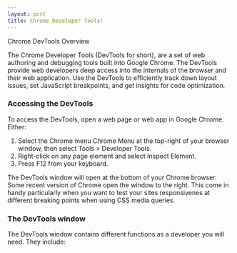 ```yaml
---
layout: post
title: Chrome Developer Tools!
---
```


Chrome DevTools Overview

The Chrome Developer Tools (DevTools for short), are a set of web authoring and debugging tools built into Google Chrome. The DevTools provide web developers deep access into the internals of the browser and their web application. Use the DevTools to efficiently track down layout issues, set JavaScript breakpoints, and get insights for code optimization.

### Accessing the DevTools

To access the DevTools, open a web page or web app in Google Chrome. Either:
1. Select the Chrome menu Chrome Menu at the top-right of your browser window, then select Tools > Developer Tools.
2. Right-click on any page element and select Inspect Element.
3. Press F12 from your keyboard.

The DevTools window will open at the bottom of your Chrome browser. Some recent version of Chrome open the window to the right. This come in handy particularly when you want to test your sites responsivenes at different breaking points when using CSS media queries.

### The DevTools window

The DevTools window contains different functions as a developer you will need. They include:
